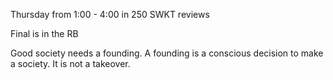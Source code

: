 Thursday from 1:00 - 4:00 in 250 SWKT reviews

Final is in the RB

Good society needs a founding. A founding is a conscious decision to make a society. It is not a takeover.
